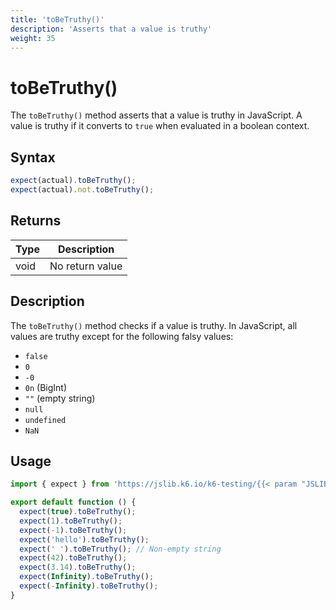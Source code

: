 ```yaml
---
title: 'toBeTruthy()'
description: 'Asserts that a value is truthy'
weight: 35
---
```


# toBeTruthy()

The `toBeTruthy()` method asserts that a value is truthy in JavaScript. A value is truthy if it converts to `true` when evaluated in a boolean context.

## Syntax

<!-- eslint-skip -->
<!-- md-k6:skip -->

```javascript
expect(actual).toBeTruthy();
expect(actual).not.toBeTruthy();
```

## Returns

| Type | Description     |
| ---- | --------------- |
| void | No return value |

## Description

The `toBeTruthy()` method checks if a value is truthy. In JavaScript, all values are truthy except for the following falsy values:

- `false`
- `0`
- `-0`
- `0n` (BigInt)
- `""` (empty string)
- `null`
- `undefined`
- `NaN`

## Usage

<!-- md-k6:skip -->

```javascript
import { expect } from 'https://jslib.k6.io/k6-testing/{{< param "JSLIB_TESTING_VERSION" >}}/index.js';

export default function () {
  expect(true).toBeTruthy();
  expect(1).toBeTruthy();
  expect(-1).toBeTruthy();
  expect('hello').toBeTruthy();
  expect(' ').toBeTruthy(); // Non-empty string
  expect(42).toBeTruthy();
  expect(3.14).toBeTruthy();
  expect(Infinity).toBeTruthy();
  expect(-Infinity).toBeTruthy();
}
```

